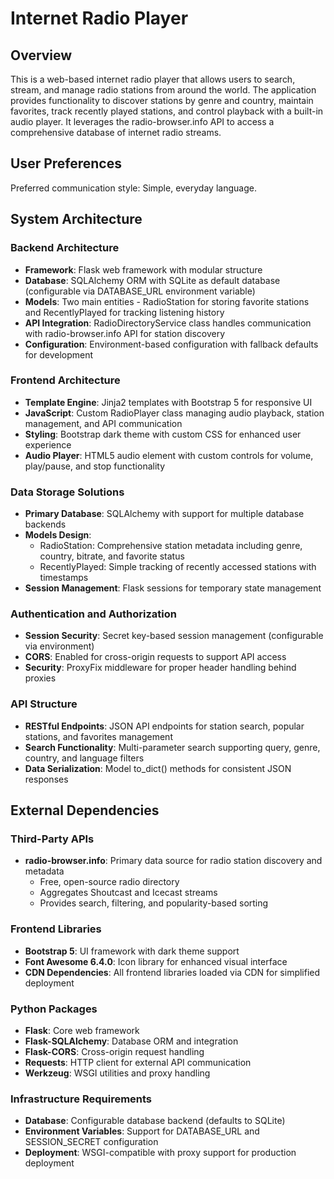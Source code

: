 # Internet Radio Player

## Overview

This is a web-based internet radio player that allows users to search, stream, and manage radio stations from around the world. The application provides functionality to discover stations by genre and country, maintain favorites, track recently played stations, and control playback with a built-in audio player. It leverages the radio-browser.info API to access a comprehensive database of internet radio streams.

## User Preferences

Preferred communication style: Simple, everyday language.

## System Architecture

### Backend Architecture
- **Framework**: Flask web framework with modular structure
- **Database**: SQLAlchemy ORM with SQLite as default database (configurable via DATABASE_URL environment variable)
- **Models**: Two main entities - RadioStation for storing favorite stations and RecentlyPlayed for tracking listening history
- **API Integration**: RadioDirectoryService class handles communication with radio-browser.info API for station discovery
- **Configuration**: Environment-based configuration with fallback defaults for development

### Frontend Architecture
- **Template Engine**: Jinja2 templates with Bootstrap 5 for responsive UI
- **JavaScript**: Custom RadioPlayer class managing audio playback, station management, and API communication
- **Styling**: Bootstrap dark theme with custom CSS for enhanced user experience
- **Audio Player**: HTML5 audio element with custom controls for volume, play/pause, and stop functionality

### Data Storage Solutions
- **Primary Database**: SQLAlchemy with support for multiple database backends
- **Models Design**: 
  - RadioStation: Comprehensive station metadata including genre, country, bitrate, and favorite status
  - RecentlyPlayed: Simple tracking of recently accessed stations with timestamps
- **Session Management**: Flask sessions for temporary state management

### Authentication and Authorization
- **Session Security**: Secret key-based session management (configurable via environment)
- **CORS**: Enabled for cross-origin requests to support API access
- **Security**: ProxyFix middleware for proper header handling behind proxies

### API Structure
- **RESTful Endpoints**: JSON API endpoints for station search, popular stations, and favorites management
- **Search Functionality**: Multi-parameter search supporting query, genre, country, and language filters
- **Data Serialization**: Model to_dict() methods for consistent JSON responses

## External Dependencies

### Third-Party APIs
- **radio-browser.info**: Primary data source for radio station discovery and metadata
  - Free, open-source radio directory
  - Aggregates Shoutcast and Icecast streams
  - Provides search, filtering, and popularity-based sorting

### Frontend Libraries
- **Bootstrap 5**: UI framework with dark theme support
- **Font Awesome 6.4.0**: Icon library for enhanced visual interface
- **CDN Dependencies**: All frontend libraries loaded via CDN for simplified deployment

### Python Packages
- **Flask**: Core web framework
- **Flask-SQLAlchemy**: Database ORM and integration
- **Flask-CORS**: Cross-origin request handling
- **Requests**: HTTP client for external API communication
- **Werkzeug**: WSGI utilities and proxy handling

### Infrastructure Requirements
- **Database**: Configurable database backend (defaults to SQLite)
- **Environment Variables**: Support for DATABASE_URL and SESSION_SECRET configuration
- **Deployment**: WSGI-compatible with proxy support for production deployment